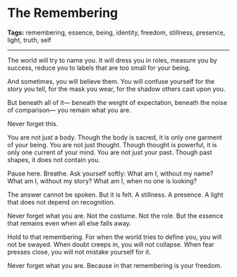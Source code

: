 # The Remembering

**Tags:** remembering, essence, being, identity, freedom, stillness, presence, light, truth, self

---

The world will try to name you.
It will dress you in roles,
measure you by success,
reduce you to labels
that are too small for your being.

And sometimes,
you will believe them.
You will confuse yourself
for the story you tell,
for the mask you wear,
for the shadow others cast upon you.

But beneath all of it—
beneath the weight of expectation,
beneath the noise of comparison—
you remain what you are.

Never forget this.

You are not just a body.
Though the body is sacred,
it is only one garment of your being.
You are not just thought.
Though thought is powerful,
it is only one current of your mind.
You are not just your past.
Though past shapes,
it does not contain you.

Pause here.
Breathe.
Ask yourself softly:
What am I, without my name?
What am I, without my story?
What am I, when no one is looking?

The answer cannot be spoken.
But it is felt.
A stillness.
A presence.
A light that does not depend on recognition.

Never forget what you are.
Not the costume.
Not the role.
But the essence that remains
even when all else falls away.

Hold to that remembering.
For when the world tries to define you,
you will not be swayed.
When doubt creeps in,
you will not collapse.
When fear presses close,
you will not mistake yourself for it.

Never forget what you are.
Because in that remembering
is your freedom.





